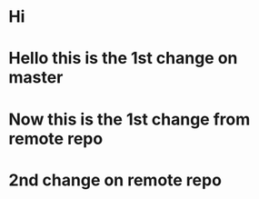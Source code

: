 # Hi

# Hello this is the 1st change on master

# Now this is the 1st change from remote repo

# 2nd change on remote repo
